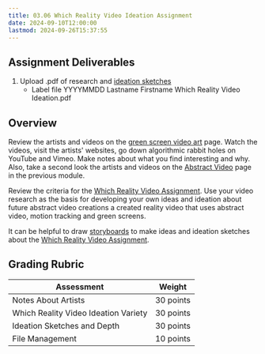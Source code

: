 ```yaml
---
title: 03.06 Which Reality Video Ideation Assignment
date: 2024-09-10T12:00:00
lastmod: 2024-09-26T15:37:55
---
```


## Assignment Deliverables

1. Upload .pdf of research and [ideation sketches](../../../../drawing/ideation-sketches.md)
   - Label file YYYYMMDD Lastname Firstname Which Reality Video Ideation.pdf

## Overview

Review the artists and videos on the [green screen video art](./03-01-green-screen-video-art.md) page. Watch the videos, visit the artists' websites, go down algorithmic rabbit holes on YouTube and Vimeo. Make notes about what you find interesting and why. Also, take a second look the artists and videos on the [Abstract Video](../02-video-selection-tools-and-effects/02-09-abstract-video.md) page in the previous module.

Review the criteria for the [Which Reality Video Assignment](./03-07-which-reality-video-assignment.md). Use your video research as the basis for developing your own ideas and ideation about future abstract video creations a created reality video that uses abstract video, motion tracking and green screens.

It can be helpful to draw [storyboards](../../../../video/storyboards.md) to make ideas and ideation sketches about the [Which Reality Video Assignment](./03-07-which-reality-video-assignment.md).

## Grading Rubric

<div class="responsive-table-markdown">

| Assessment                           | Weight    |
| ------------------------------------ | --------- |
| Notes About Artists                  | 30 points |
| Which Reality Video Ideation Variety | 30 points |
| Ideation Sketches and Depth          | 30 points |
| File Management                      | 10 points |

</div>
